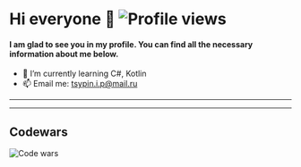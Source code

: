 # Hi everyone 👋 ![Profile views](https://komarev.com/ghpvc/?username=dedicated407)
#### I am glad to see you in my profile. You can find all the necessary information about me below.

- 🌱 I’m currently learning C#, Kotlin
- 📫 Email me: tsypin.i.p@mail.ru

***

***

## Codewars

![Code wars](https://www.codewars.com/users/Dedicated407/badges/large)
<!--
**Dedicated407/Dedicated407** is a ✨ _special_ ✨ repository because its `README.md` (this file) appears on your GitHub profile.

Here are some ideas to get you started:

- 🔭 I’m currently working on ...
- 🌱 I’m currently learning ...
- 👯 I’m looking to collaborate on ...
- 🤔 I’m looking for help with ...
- 💬 Ask me about ...
- 📫 How to reach me: ...
- 😄 Pronouns: ...
- ⚡ Fun fact: ...
-->
